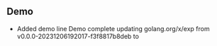 
## Demo
- Added demo line
Demo complete
updating golang.org/x/exp from v0.0.0-20231206192017-f3f8817b8deb to 